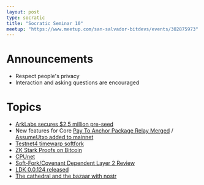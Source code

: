 ```yaml
---
layout: post
type: socratic
title: "Socratic Seminar 10"
meetup: "https://www.meetup.com/san-salvador-bitdevs/events/302875973"
---
```


# Announcements

- Respect people's privacy
- Interaction and asking questions are encouraged

# Topics

- [ArkLabs secures $2.5 million pre-seed](https://blog.arklabs.to/ark-labs-secures-2-5-million-pre-seed-to-power-the-future-of-bitcoin-driven-global-commerce-9b5b19fe1a37)
- New features for Core [Pay To Anchor Package Relay Merged](https://github.com/bitcoin/bitcoin/pull/30352) / [AssumeUtxo added to mainnet](https://github.com/bitcoin/bitcoin/pull/30352)
- [Testnet4 timewarp softfork](https://github.com/bitcoin/bitcoin/issues/30786)
- [ZK Stark Proofs on Bitcoin](https://x.com/StarkWareLtd/status/1813929304209723700)
- [CPUnet](https://x.com/BobMcElrath/status/1823370268728873411)
- [Soft-Fork/Covenant Dependent Layer 2 Review](https://petertodd.org/2024/covenant-dependent-layer-2-review)
- [LDK 0.0.124 released](https://github.com/lightningdevkit/rust-lightning/releases/tag/v0.0.124)
- [The cathedral and the bazaar with nostr](https://www.youtube.com/live/uI38gUNaJLY?si=oE2ysEDspDxaeLK4)
